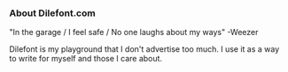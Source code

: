 ### About Dilefont.com

"In the garage / I feel safe / No one laughs about my ways" -Weezer

Dilefont is my playground that I don't advertise too much. I use it as a way to write for myself and those I care about.
